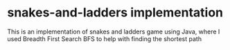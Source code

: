 # snakes-and-ladders implementation 
This is an implementation of snakes and ladders game using Java, where I used Breadth First Search BFS to help with finding the shortest path
